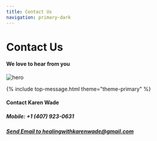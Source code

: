 ```yaml
---
title: Contact Us
navigation: primary-dark
---
```


<div class="section hero background-off-black">
  <div class="container">
    <hgroup class="fade-out-slow">
      <h1>Contact Us</h1>
      <h4>We love to hear from you</h4>
    </hgroup>
  </div>
  <div class="scroll-arrow-wrap fade-out-fast">
    <a class="scroll-link scroll-arrow" href="javacript:"></a>
  </div>
  <div class="parallax overlay">
    <img class="fade-out-fast" alt="hero"
      src="assets/images/mailboxes.jfif">
  </div>
</div>

{% include top-message.html theme="theme-primary" %}

<div class="section color-primary-dark background-lighten-5 top-gradient">
  <div class="container">
    <div class="row">
      <div class="col s12">
        <h4>Contact Karen Wade</h4>
        <h5>Mobile: +1 (407) 923-0631</h5>
        <h5><a href="mailto:healingwithkarenwade@gmail.com?subject=Karen Wade Website Contact">Send Email to healingwithkarenwade@gmail.com</a></h5>
      </div>
    </div>
  </div>
</div>
